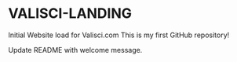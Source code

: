 # VALISCI-LANDING
Initial Website load for Valisci.com
This is my first GitHub repository!


Update README with welcome message.
